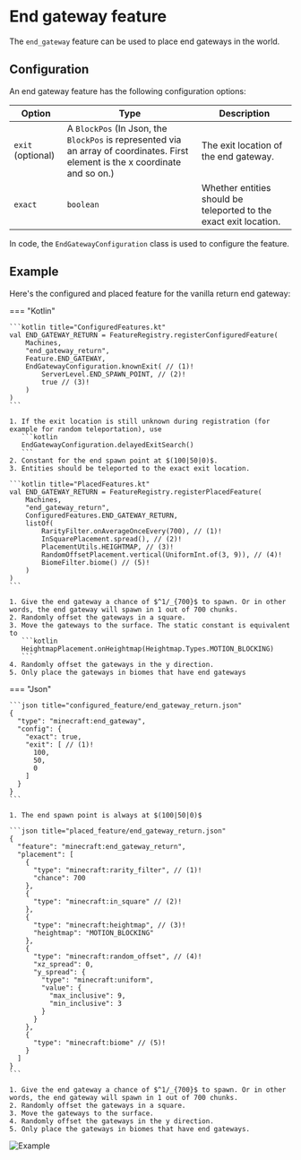 # End gateway feature

The `end_gateway` feature can be used to place end gateways in the world.

## Configuration

An end gateway feature has the following configuration options:

| Option            | Type                                                                                                                            | Description                                                       |
|-------------------|---------------------------------------------------------------------------------------------------------------------------------|-------------------------------------------------------------------|
| `exit` (optional) | A `BlockPos` (In Json, the `BlockPos` is represented via an array of coordinates. First element is the x coordinate and so on.) | The exit location of the end gateway.                             |
| `exact`           | `boolean`                                                                                                                       | Whether entities should be teleported to the exact exit location. |

In code, the `EndGatewayConfiguration` class is used to configure the feature.

## Example

Here's the configured and placed feature for the vanilla return end gateway:

=== "Kotlin"

    ```kotlin title="ConfiguredFeatures.kt"
    val END_GATEWAY_RETURN = FeatureRegistry.registerConfiguredFeature(
        Machines,
        "end_gateway_return",
        Feature.END_GATEWAY,
        EndGatewayConfiguration.knownExit( // (1)!
            ServerLevel.END_SPAWN_POINT, // (2)!
            true // (3)!
        )
    )
    ```

    1. If the exit location is still unknown during registration (for example for random teleportation), use
       ```kotlin
       EndGatewayConfiguration.delayedExitSearch()
       ```
    2. Constant for the end spawn point at $(100|50|0)$.
    3. Entities should be teleported to the exact exit location.

    ```kotlin title="PlacedFeatures.kt"
    val END_GATEWAY_RETURN = FeatureRegistry.registerPlacedFeature(
        Machines,
        "end_gateway_return",
        ConfiguredFeatures.END_GATEWAY_RETURN,
        listOf(
            RarityFilter.onAverageOnceEvery(700), // (1)!
            InSquarePlacement.spread(), // (2)!
            PlacementUtils.HEIGHTMAP, // (3)!
            RandomOffsetPlacement.vertical(UniformInt.of(3, 9)), // (4)!
            BiomeFilter.biome() // (5)!
        )
    )
    ```

    1. Give the end gateway a chance of $^1/_{700}$ to spawn. Or in other words, the end gateway will spawn in 1 out of 700 chunks.
    2. Randomly offset the gateways in a square.
    3. Move the gateways to the surface. The static constant is equivalent to
       ```kotlin
       HeightmapPlacement.onHeightmap(Heightmap.Types.MOTION_BLOCKING)
       ```
    4. Randomly offset the gateways in the y direction.
    5. Only place the gateways in biomes that have end gateways

=== "Json"

    ```json title="configured_feature/end_gateway_return.json"
    {
      "type": "minecraft:end_gateway",
      "config": {
        "exact": true,
        "exit": [ // (1)!
          100,
          50,
          0
        ]
      }
    }
    ```

    1. The end spawn point is always at $(100|50|0)$

    ```json title="placed_feature/end_gateway_return.json"
    {
      "feature": "minecraft:end_gateway_return",
      "placement": [
        {
          "type": "minecraft:rarity_filter", // (1)!
          "chance": 700
        },
        {
          "type": "minecraft:in_square" // (2)!
        },
        {
          "type": "minecraft:heightmap", // (3)!
          "heightmap": "MOTION_BLOCKING"
        },
        {
          "type": "minecraft:random_offset", // (4)!
          "xz_spread": 0,
          "y_spread": {
            "type": "minecraft:uniform",
            "value": {
              "max_inclusive": 9,
              "min_inclusive": 3
            }
          }
        },
        {
          "type": "minecraft:biome" // (5)!
        }
      ]
    }
    ```

    1. Give the end gateway a chance of $^1/_{700}$ to spawn. Or in other words, the end gateway will spawn in 1 out of 700 chunks.
    2. Randomly offset the gateways in a square.
    3. Move the gateways to the surface.
    4. Randomly offset the gateways in the y direction.
    5. Only place the gateways in biomes that have end gateways.

![Example](https://i.imgur.com/SthHhVK.jpeg)